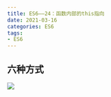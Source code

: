 ```yaml
---
title: ES6——24：函数内部的this指向
date: 2021-03-16
categories: ES6
tags: 
- ES6
---
```

## 六种方式
![](https://img-blog.csdnimg.cn/img_convert/ebb8e76b56eef7aafd7b56b33687c1f3.png)
